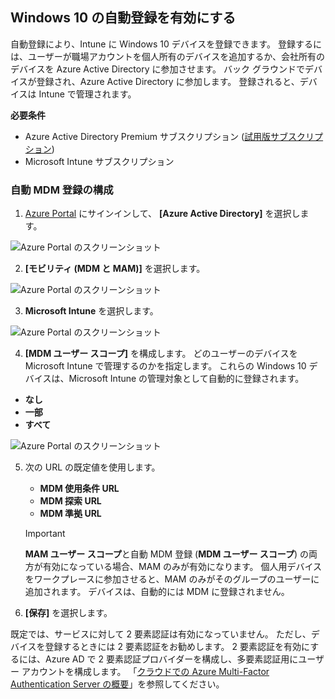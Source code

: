## <a name="enable-windows-10-automatic-enrollment"></a>Windows 10 の自動登録を有効にする

自動登録により、Intune に Windows 10 デバイスを登録できます。 登録するには、ユーザーが職場アカウントを個人所有のデバイスを追加するか、会社所有のデバイスを Azure Active Directory に参加させます。 バック グラウンドでデバイスが登録され、Azure Active Directory に参加します。 登録されると、デバイスは Intune で管理されます。

**必要条件**
- Azure Active Directory Premium サブスクリプション ([試用版サブスクリプション](http://go.microsoft.com/fwlink/?LinkID=816845))
- Microsoft Intune サブスクリプション


### <a name="configure-automatic-mdm-enrollment"></a>自動 MDM 登録の構成

1. [Azure Portal](https://portal.azure.com) にサインインして、 **[Azure Active Directory]** を選択します。

  ![Azure Portal のスクリーンショット](../media/auto-enroll-azure-main.png)

2. **[モビリティ (MDM と MAM)]** を選択します。

  ![Azure Portal のスクリーンショット](../media/auto-enroll-mdm.png)

3. **Microsoft Intune** を選択します。

  ![Azure Portal のスクリーンショット](../media/auto-enroll-intune.png)

4. **[MDM ユーザー スコープ]** を構成します。 どのユーザーのデバイスを Microsoft Intune で管理するのかを指定します。 これらの Windows 10 デバイスは、Microsoft Intune の管理対象として自動的に登録されます。

  - **なし**
  - **一部**
  - **すべて**

   ![Azure Portal のスクリーンショット](../media/auto-enroll-scope.png)

5. 次の URL の既定値を使用します。
    - **MDM 使用条件 URL**
    - **MDM 探索 URL**
    - **MDM 準拠 URL**

    > [!IMPORTANT]
    > **MAM ユーザー スコープ**と自動 MDM 登録 (**MDM ユーザー スコープ**) の両方が有効になっている場合、MAM のみが有効になります。 個人用デバイスをワークプレースに参加させると、MAM のみがそのグループのユーザーに追加されます。 デバイスは、自動的には MDM に登録されません。

6. **[保存]** を選択します。

既定では、サービスに対して 2 要素認証は有効になっていません。 ただし、デバイスを登録するときには 2 要素認証をお勧めします。 2 要素認証を有効にするには、Azure AD で 2 要素認証プロバイダーを構成し、多要素認証用にユーザー アカウントを構成します。 「[クラウドでの Azure Multi-Factor Authentication Server の概要](https://docs.microsoft.com/azure/multi-factor-authentication/multi-factor-authentication-get-started-cloud)」を参照してください。
